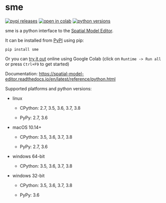 
# sme

[![pypi releases](https://img.shields.io/pypi/v/sme.svg)](https://pypi.org/project/sme)
[![open in colab](https://colab.research.google.com/assets/colab-badge.svg)](https://colab.research.google.com/github/lkeegan/spatial-model-editor/blob/master/sme/sme_getting_started.ipynb)
[![python versions](https://img.shields.io/pypi/pyversions/sme)](https://pypi.org/project/sme)

sme is a python interface to the [Spatial Model Editor](https://github.com/lkeegan/spatial-model-editor).

It can be installed from [PyPI](https://pypi.org/project/sme/) using pip:

```
pip install sme
```

Or you can [try it out][1] online using Google Colab
(click on `Runtime -> Run all` or press `Ctrl+F9` to get started)

[1]: https://colab.research.google.com/github/lkeegan/spatial-model-editor/blob/master/sme/sme_getting_started.ipynb

Documentation: <https://spatial-model-editor.readthedocs.io/en/latest/reference/python.html>

Supported platforms and python versions:

- linux

  - CPython: 2.7, 3.5, 3.6, 3.7, 3.8

  - PyPy: 2.7, 3.6

- macOS 10.14+

  - CPython: 3.5, 3.6, 3.7, 3.8

  - PyPy: 2.7, 3.6

- windows 64-bit

  - CPython: 3.5, 3.6, 3.7, 3.8

- windows 32-bit

  - CPython: 3.5, 3.6, 3.7, 3.8

  - PyPy: 3.6

